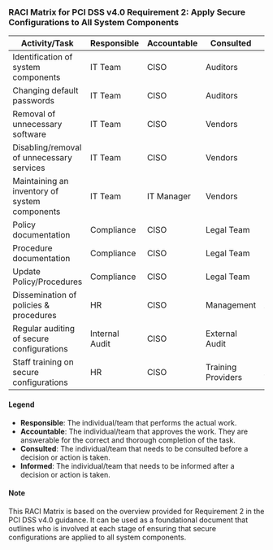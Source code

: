 ### RACI Matrix for PCI DSS v4.0 Requirement 2: Apply Secure Configurations to All System Components

| Activity/Task                                    | Responsible   | Accountable  | Consulted  | Informed   |
|--------------------------------------------------|---------------|--------------|------------|------------|
| Identification of system components              | IT Team       | CISO         | Auditors   | Management |
| Changing default passwords                       | IT Team       | CISO         | Auditors   | Management |
| Removal of unnecessary software                  | IT Team       | CISO         | Vendors    | Management |
| Disabling/removal of unnecessary services        | IT Team       | CISO         | Vendors    | Management |
| Maintaining an inventory of system components    | IT Team       | IT Manager   | Vendors    | Management |
| Policy documentation                             | Compliance    | CISO         | Legal Team | Management |
| Procedure documentation                          | Compliance    | CISO         | Legal Team | Management |
| Update Policy/Procedures                         | Compliance    | CISO         | Legal Team | Management |
| Dissemination of policies & procedures           | HR            | CISO         | Management | All Staff  |
| Regular auditing of secure configurations        | Internal Audit| CISO         | External Audit | Management |
| Staff training on secure configurations          | HR            | CISO         | Training Providers | All Staff  |

#### Legend
- **Responsible**: The individual/team that performs the actual work.
- **Accountable**: The individual/team that approves the work. They are answerable for the correct and thorough completion of the task.
- **Consulted**: The individual/team that needs to be consulted before a decision or action is taken.
- **Informed**: The individual/team that needs to be informed after a decision or action is taken.

#### Note
This RACI Matrix is based on the overview provided for Requirement 2 in the PCI DSS v4.0 guidance. It can be used as a foundational document that outlines who is involved at each stage of ensuring that secure configurations are applied to all system components.
